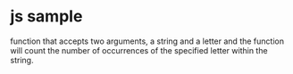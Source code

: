 # js sample 
 function that accepts two arguments, a string and a letter and the function will count the number of occurrences of the specified letter within the string.
